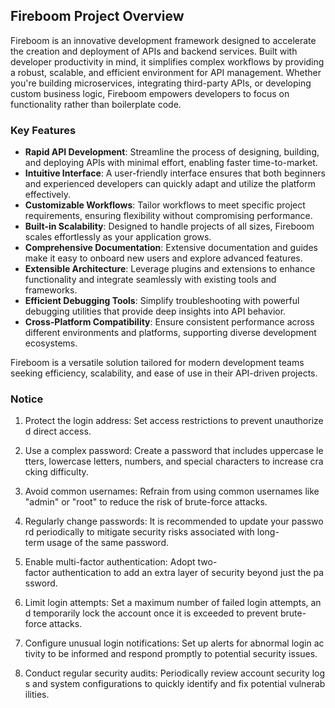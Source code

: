 ## Fireboom Project Overview

Fireboom is an innovative development framework designed to accelerate the creation and deployment of APIs and backend services. Built with developer productivity in mind, it simplifies complex workflows by providing a robust, scalable, and efficient environment for API management. Whether you're building microservices, integrating third-party APIs, or developing custom business logic, Fireboom empowers developers to focus on functionality rather than boilerplate code.

### Key Features

- **Rapid API Development**: Streamline the process of designing, building, and deploying APIs with minimal effort, enabling faster time-to-market.
- **Intuitive Interface**: A user-friendly interface ensures that both beginners and experienced developers can quickly adapt and utilize the platform effectively.
- **Customizable Workflows**: Tailor workflows to meet specific project requirements, ensuring flexibility without compromising performance.
- **Built-in Scalability**: Designed to handle projects of all sizes, Fireboom scales effortlessly as your application grows.
- **Comprehensive Documentation**: Extensive documentation and guides make it easy to onboard new users and explore advanced features.
- **Extensible Architecture**: Leverage plugins and extensions to enhance functionality and integrate seamlessly with existing tools and frameworks.
- **Efficient Debugging Tools**: Simplify troubleshooting with powerful debugging utilities that provide deep insights into API behavior.
- **Cross-Platform Compatibility**: Ensure consistent performance across different environments and platforms, supporting diverse development ecosystems.

Fireboom is a versatile solution tailored for modern development teams seeking efficiency, scalability, and ease of use in their API-driven projects.

### Notice

1.  Protect the login address: Set access restrictions to prevent unauthorized direct access.
    
2.  Use a complex password: Create a password that includes uppercase letters, lowercase letters, numbers, and special characters to increase cracking difficulty.
    
3.  Avoid common usernames: Refrain from using common usernames like "admin" or "root" to reduce the risk of brute-force attacks.
    
4.  Regularly change passwords: It is recommended to update your password periodically to mitigate security risks associated with long-term usage of the same password.
    
5.  Enable multi-factor authentication: Adopt two-factor authentication to add an extra layer of security beyond just the password.
    
6.  Limit login attempts: Set a maximum number of failed login attempts, and temporarily lock the account once it is exceeded to prevent brute-force attacks.
    
7.  Configure unusual login notifications: Set up alerts for abnormal login activity to be informed and respond promptly to potential security issues.
    
8.  Conduct regular security audits: Periodically review account security logs and system configurations to quickly identify and fix potential vulnerabilities.
        